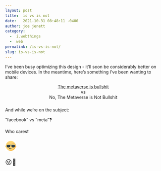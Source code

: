```yaml
---
layout: post
title:  is vs is not
date:   2021-10-31 08:48:11 -0400
author: joe jenett
category:
  -  i.webthings
  -  web
permalink: /is-vs-is-not/
slug: is-vs-is-not
---
```

<p>I’ve been busy optimizing this design - it’ll soon be considerably better on mobile devices. In the meantime, here’s something I’ve been wanting to share:</p>
<p style="text-align:center;margin-bottom:24px;"><a title="01/07/22: sorry but the outline.com link no longer works and the original article is on an ad and crap infested site I could never link to with a clear conscience" href="#">The metaverse is bullshit</a><br />vs<br /><a title="no longer available">No, The Metaverse is Not Bullshit</a></p>
<p>And while we’re on the subject:</p>
<p>“facebook” vs “meta”❓</p>
<p>Who cares❗️</p>
<p><img src="/images/newguy.png" width="36" alt="" /></p>
<p style="font-size:1.5em;">😜🎃</p>